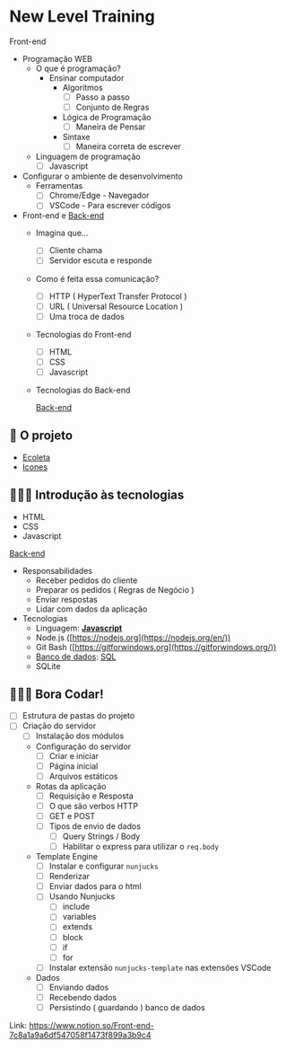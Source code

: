 # New Level Training

Front-end
- Programação WEB
    - O que é programação?
        - Ensinar computador
            - Algoritmos
                - [ ]  Passo a passo
                - [ ]  Conjunto de Regras
            - Lógica de Programação
                - [ ]  Maneira de Pensar
            - Sintaxe
                - [ ]  Maneira correta de escrever

    - Linguagem de programação
        - [ ]  Javascript
- Configurar o ambiente de desenvolvimento
    - Ferramentas
        - [ ]  Chrome/Edge - Navegador
        - [ ]  VSCode - Para escrever códigos
- Front-end e [Back-end](https://www.notion.so/nextlevelweekstarter/Back-end-a5747fd6bfa34e799e6e0ded51f5ec63)
    - Imagina que...
        - [ ]  Cliente chama
        - [ ]  Servidor escuta e responde
    - Como é feita essa comunicação?
        - [ ]  HTTP ( HyperText Transfer Protocol )
        - [ ]  URL ( Universal Resource Location )
        - [ ]  Uma troca de dados
    - Tecnologias do Front-end
        - [ ]  HTML
        - [ ]  CSS
        - [ ]  Javascript
    - Tecnologias do Back-end

        [Back-end](https://www.notion.so/Back-end-a5747fd6bfa34e799e6e0ded51f5ec63)

## 🌳 O projeto

- [Ecoleta](https://www.figma.com/file/Byw4X5etg8VCmezueyhzkC/Ecoleta-(Starter))
- [Icones](https://drive.google.com/file/d/1faqg6B_nlDEiatd7OA78sM-8GaD7ave3/view?usp=sharing)

## 🏄🏽‍♂️ Introdução às tecnologias

- HTML
- CSS
- Javascript

[Back-end](https://www.notion.so/Back-end-a5747fd6bfa34e799e6e0ded51f5ec63)
- Responsabilidades
    - Receber pedidos do cliente
    - Preparar os pedidos ( Regras de Negócio )
    - Enviar respostas
    - Lidar com dados da aplicação
- Tecnologias
    - Linguagem: **[Javascript](https://developer.mozilla.org/en-US/docs/Web/javascript)**
    - Node.js ([https://nodejs.org](https://nodejs.org/en/))
    - Git Bash ([https://gitforwindows.org](https://gitforwindows.org/))
    - [Banco de dados](https://www.notion.so/nextlevelweekstarter/Banco-de-Dados-5486eedc84d245a289d6004d34597f22): [SQL](https://en.wikipedia.org/wiki/SQL)
    - SQLite

## 🏄🏽‍♂️ Bora Codar!

- [ ]  Estrutura de pastas do projeto
- [ ]  Criação do servidor
    - [ ]  Instalação dos módulos
    - Configuração do servidor
        - [ ]  Criar e iniciar
        - [ ]  Página inicial
        - [ ]  Arquivos estáticos
    - Rotas da aplicação
        - [ ]  Requisição e Resposta
        - [ ]  O que são verbos HTTP
        - [ ]  GET e POST
        - [ ]  Tipos de envio de dados
            - [ ]  Query Strings / Body
            - [ ]  Habilitar o express para utilizar o `req.body`
    - Template Engine
        - [ ]  Instalar e configurar `nunjucks`
        - [ ]  Renderizar
        - [ ]  Enviar dados para o html
        - [ ]  Usando Nunjucks
            - [ ]  include
            - [ ]  variables
            - [ ]  extends
            - [ ]  block
            - [ ]  if
            - [ ]  for
        - [ ]  Instalar extensão `nunjucks-template` nas extensões VSCode
    - Dados
        - [ ]  Enviando dados
        - [ ]  Recebendo dados
        - [ ]  Persistindo ( guardando ) banco de dados

Link: https://www.notion.so/Front-end-7c8a1a9a6df547058f1473f899a3b9c4
